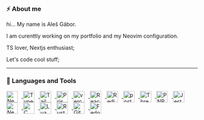 ### ⚡ About me
hi... My name is Aleš Gábor.

I am curenttly working on my portfolio and my Neovim configuration.

TS lover, Nextjs enthusiast;

Let's code cool stuff;
<!--
**Aleesssino/Aleesssino** is a ✨ _special_ ✨ repository because its `README.md` (this file) appears on your GitHub profile.

Here are some ideas to get you started:

- 🔭 I’m currently working on ...
- 🌱 I’m currently learning ...
- 👯 I’m looking to collaborate on ...
- 🤔 I’m looking for help with ...
- 💬 Ask me about ...
- 📫 How to reach me: ...
- 😄 Pronouns: ...
- ⚡ Fun fact: ...
-->
---
### 🔨 Languages and Tools

<a href="https://nextjs.org/">
  <img
    align="center"
    alt="Next"
    width="30px"
    style="padding-right: 10px"
    src="https://cdn.jsdelivr.net/gh/devicons/devicon/icons/nextjs/nextjs-original.svg"
  />
</a>

<a href="https://www.typescriptlang.org/">
  <img
    align="center"
    alt="Typescript"
    width="30px"
    style="padding-right: 10px"
    src="https://cdn.jsdelivr.net/gh/devicons/devicon/icons/typescript/typescript-plain.svg"
  />
</a>

<a href="https://tailwindcss.com/">
<img
    align="center"
    alt="TailwindCSS"
    width="30px"
    style="padding-right: 10px"
    src="https://cdn.jsdelivr.net/gh/devicons/devicon@latest/icons/tailwindcss/tailwindcss-original.svg"
  />
</a>

<a href="https://www.prisma.io/">
<img
    align="center"
    alt="Prisma"
    width="30px"
    style="padding-right: 10px"
    src="https://cdn.jsdelivr.net/gh/devicons/devicon@latest/icons/prisma/prisma-original.svg"
  />
</a>

<a href="https://vercel.com/">
  <img
    align="center"
    alt="vercel"
    width="30px"
    style="padding-right: 10px"
    src="https://cdn.jsdelivr.net/gh/devicons/devicon@latest/icons/vercel/vercel-original-wordmark.svg"
  />
</a>

<a href="https://react.dev/learn/typescript">
<img
    align="center"
    alt="React"
    width="30px"
    style="padding-right: 10px"
    src="https://cdn.jsdelivr.net/gh/devicons/devicon/icons/react/react-original.svg"
  />
</a>

<a href="https://redis.io/">
  <img
    align="center"
    alt="Redis"
    width="30px"
    style="padding-right: 10px"
    src="https://cdn.jsdelivr.net/gh/devicons/devicon@latest/icons/redis/redis-original.svg"
  />
</a>

<a href="https://www.postgresql.org/">
  <img
    align="center"
    alt="postgresql"
    width="30px"
    style="padding-right: 10px"
    src="https://cdn.jsdelivr.net/gh/devicons/devicon@latest/icons/postgresql/postgresql-original-wordmark.svg"
  />
</a>

<a href="https://threejs.org/">
  <img
    align="center"
    alt="Three.js"
    width="30px"
    style="padding-right: 10px"
    src="https://cdn.jsdelivr.net/gh/devicons/devicon@latest/icons/threejs/threejs-original-wordmark.svg"
  />
</a>

<a href="https://pnpm.io/">
  <img
    align="center"
    alt="PNPM"
    width="30px"
    style="padding-right: 10px"
    src="https://cdn.jsdelivr.net/gh/devicons/devicon@latest/icons/pnpm/pnpm-plain-wordmark.svg"
  />
</a>

<a href="https://jestjs.io/">
  <img
    align="center"
    alt="Jest"
    width="30px"
    style="padding-right: 10px"
    src="https://cdn.jsdelivr.net/gh/devicons/devicon@latest/icons/jest/jest-plain.svg"
  />
</a>

<a href="https://neovim.io/">
  <img
    align="center"
    alt="NeoVim"
    width="30px"
    style="padding-right: 10px"
    src="https://cdn.jsdelivr.net/gh/devicons/devicon@latest/icons/neovim/neovim-original.svg"
  />
</a>

<a href="https://www.gnu.org/software/gnu-c-manual/">
  <img
    align="center"
    alt="C"
    width="30px"
    style="padding-right: 10px"
    src="https://cdn.jsdelivr.net/gh/devicons/devicon/icons/c/c-line.svg"
  />
</a>

<a href="https://lua.org/">
  <img
    align="center"
    alt="Lua"
    width="30px"
    style="padding-right: 10px"
    src="https://cdn.jsdelivr.net/gh/devicons/devicon@latest/icons/lua/lua-original.svg"
  />
</a>

<a href="https://www.rust-lang.org/">
  <img
    align="center"
    alt="Rust"
    width="30px"
    style="padding-right: 10px"
    src="https://cdn.jsdelivr.net/gh/devicons/devicon@latest/icons/rust/rust-original.svg"
  />
</a>

<a href="https://git-scm.com/">
<img
    align="center"
    alt="Git"
    width="30px"
    style="padding-right: 10px"
    src="https://cdn.jsdelivr.net/gh/devicons/devicon/icons/git/git-original.svg"
  />
</a>

<a href="https://www.fedoraproject.org/">
  <img
    align="center"
    alt="Fedora"
    width="30px"
    style="padding-right: 10px"
    src="https://cdn.jsdelivr.net/gh/devicons/devicon@latest/icons/fedora/fedora-plain.svg"
  />
</a>


          
          
          
                    
          
          
          
                   
          
